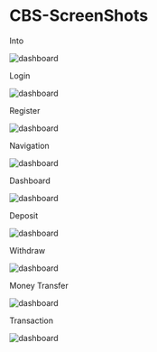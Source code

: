# CBS-ScreenShots
Into

![dashboard](https://github.com/Shobhith45/CBS-ScreenShots/blob/main/intro.png)

Login

![dashboard](https://github.com/Shobhith45/CBS-ScreenShots/blob/main/login.png)

Register

![dashboard](https://github.com/Shobhith45/CBS-ScreenShots/blob/main/register.png)

Navigation

![dashboard](https://github.com/Shobhith45/CBS-ScreenShots/blob/main/navigation.png)

Dashboard

![dashboard](https://github.com/Shobhith45/CBS-ScreenShots/blob/main/dashboard.png)

Deposit

![dashboard](https://github.com/Shobhith45/CBS-ScreenShots/blob/main/deposit.png)

Withdraw

![dashboard](https://github.com/Shobhith45/CBS-ScreenShots/blob/main/withdraw.png)

Money Transfer

![dashboard](https://github.com/Shobhith45/CBS-ScreenShots/blob/main/money_transfer.png)

Transaction

![dashboard](https://github.com/Shobhith45/CBS-ScreenShots/blob/main/transaction.png)
